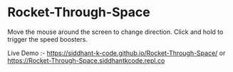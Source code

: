 # Rocket-Through-Space

Move the mouse around the screen to change direction. Click and hold to trigger the speed boosters.

Live Demo :- https://siddhant-k-code.github.io/Rocket-Through-Space/ 
                                    or
             https://Rocket-Through-Space.siddhantkcode.repl.co
